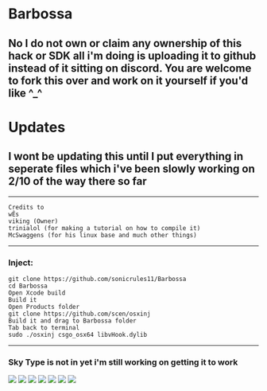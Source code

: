 # Barbossa 
No I do not own or claim any ownership of this hack or SDK all i'm doing is uploading it to github instead of it sitting on
discord. You are welcome to fork this over and work on it yourself if you'd like ^_^
--------------------------
# Updates
I wont be updating this until I put everything in seperate files which i've been slowly working on 2/10 of the way there so far
--------------------------
--------------------------
```
Credits to
wÊs
viking (Owner)
trinialol (for making a tutorial on how to compile it)
McSwaggens (for his linux base and much other things)
```
--------------------------
### Inject:
```
git clone https://github.com/sonicrules11/Barbossa 
cd Barbossa
Open Xcode build 
Build it 
Open Products folder
git clone https://github.com/scen/osxinj
Build it and drag to Barbossa folder
Tab back to terminal
sudo ./osxinj csgo_osx64 libvHook.dylib
```
--------------------------
### Sky Type is not in yet i'm still working on getting it to work

![](https://user-images.githubusercontent.com/22671423/30863209-548b8dc2-a285-11e7-9a52-0409043c58d9.png)
![](https://user-images.githubusercontent.com/22671423/30863226-5e9e3c92-a285-11e7-9d4a-0dcfb982a05b.png)
![](https://user-images.githubusercontent.com/22671423/30863234-6554cf56-a285-11e7-96df-b7c981210c10.png)
![](https://user-images.githubusercontent.com/22671423/30863238-6896960e-a285-11e7-9f98-ab1e73e03037.png)
![](https://user-images.githubusercontent.com/22671423/30863247-6d275c76-a285-11e7-86b4-12a74d356599.png)
![](https://user-images.githubusercontent.com/22671423/30863254-6f6d0ca6-a285-11e7-8e0a-bedeb3a723e0.png)
![](https://user-images.githubusercontent.com/22671423/30863258-7170353c-a285-11e7-8bb7-e5740463b3dc.png)
